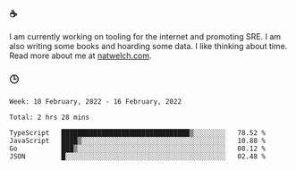 ### ☕

I am currently working on tooling for the internet and promoting SRE. I am also writing some books and hoarding some data. I like thinking about time. Read more about me at [natwelch.com](https://natwelch.com).

### 🕒

<!--START_SECTION:waka-->
```text
Week: 10 February, 2022 - 16 February, 2022

Total: 2 hrs 28 mins

TypeScript   ████████████████████████████████▒░░░░░░░░   78.52 % 
JavaScript   ████▒░░░░░░░░░░░░░░░░░░░░░░░░░░░░░░░░░░░░   10.88 % 
Go           ███▒░░░░░░░░░░░░░░░░░░░░░░░░░░░░░░░░░░░░░   08.12 % 
JSON         █░░░░░░░░░░░░░░░░░░░░░░░░░░░░░░░░░░░░░░░░   02.48 % 
```
<!--END_SECTION:waka-->
